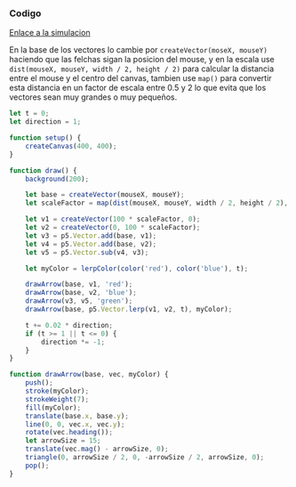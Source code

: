 
### Codigo

[Enlace a la simulacion](https://editor.p5js.org/DonTuvo/sketches/g9JdkF1M7)

En la base de los vectores lo cambie por ```createVector(moseX, mouseY)``` haciendo que las felchas sigan la posicion del mouse, y en la escala use ```dist(mouseX, mouseY, width / 2, height / 2)``` para calcular la distancia entre el mouse y el centro del canvas, tambien use ```map()``` para convertir esta distancia en un factor de escala entre 0.5 y 2 lo que evita que los vectores sean muy grandes o muy pequeños.

``` js
let t = 0;
let direction = 1;

function setup() {
    createCanvas(400, 400);
}

function draw() {
    background(200);

    let base = createVector(mouseX, mouseY);
    let scaleFactor = map(dist(mouseX, mouseY, width / 2, height / 2), 0, width / 2, 0.5, 2);

    let v1 = createVector(100 * scaleFactor, 0);
    let v2 = createVector(0, 100 * scaleFactor);
    let v3 = p5.Vector.add(base, v1);
    let v4 = p5.Vector.add(base, v2);
    let v5 = p5.Vector.sub(v4, v3);

    let myColor = lerpColor(color('red'), color('blue'), t);

    drawArrow(base, v1, 'red');
    drawArrow(base, v2, 'blue');
    drawArrow(v3, v5, 'green');
    drawArrow(base, p5.Vector.lerp(v1, v2, t), myColor);

    t += 0.02 * direction;
    if (t >= 1 || t <= 0) {
        direction *= -1;
    }
}

function drawArrow(base, vec, myColor) {
    push();
    stroke(myColor);
    strokeWeight(7);
    fill(myColor);
    translate(base.x, base.y);
    line(0, 0, vec.x, vec.y);
    rotate(vec.heading());
    let arrowSize = 15;
    translate(vec.mag() - arrowSize, 0);
    triangle(0, arrowSize / 2, 0, -arrowSize / 2, arrowSize, 0);
    pop();
}
```
